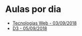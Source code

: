 # Aulas por dia

* [Tecnologias Web - 03/09/2018](09-03/index.md)
* [D3 - 05/09/2018](09-05/index.md)
